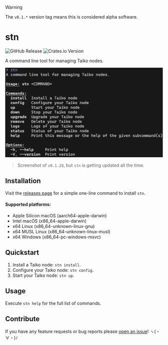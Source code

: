 > [!WARNING]
> The `v0.1.*` version tag means this is considered alpha software.

# stn

![GitHub Release](https://img.shields.io/github/v/release/d1onys1us/stn?logo=github)
![Crates.io Version](https://img.shields.io/crates/v/stn?logo=rust)

A command line tool for managing Taiko nodes.

![screenshot of cli tool](.github/readme_cli_screenshot.png)

> Screenshot of `v0.1.28`, but `stn` is getting updated all the time.

## Installation

Visit the [releases page](https://github.com/d1onys1us/stn/releases) for a simple one-line command to install `stn`.

#### Supported platforms:

- Apple Silicon macOS (aarch64-apple-darwin)
- Intel macOS (x86_64-apple-darwin)
- x64 Linux (x86_64-unknown-linux-gnu)
- x64 MUSL Linux (x86_64-unknown-linux-musl)
- x64 Windows (x86_64-pc-windows-msvc)

## Quickstart

1. Install a Taiko node: `stn install`.
2. Configure your Taiko node: `stn config`.
3. Start your Taiko node: `stn up`.

## Usage

Execute `stn help` for the full list of commands.

## Contribute

If you have any feature requests or bug reports please [open an issue](https://github.com/d1onys1us/stn/issues/new)! ヽ(・∀・)ﾉ
